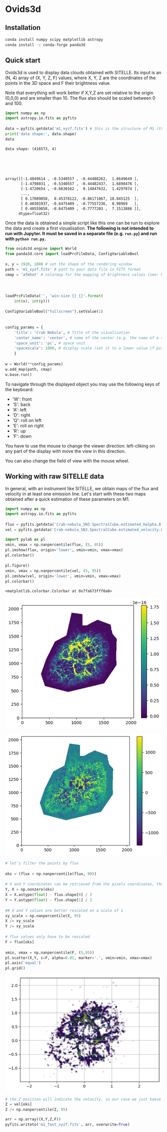 # Ovids3d

## Installation

```bash
conda install numpy scipy matplotlib astropy
conda install -c conda-forge panda3d
```


## Quick start

Ovids3d is used to display data clouds obtained with SITELLE. Its input is an (N, 4) array of (X, Y, Z, F) values, where X, Y, Z are the
coordinates of the points in the 3D space and F their brightness value.

Note that everything will work better if X,Y,Z are set relative to the origin (0,0,0) and are smaller than 10. The flux also should be scaled between 0 and 100.


```python
import numpy as np
import astropy.io.fits as pyfits

data = pyfits.getdata('m1_xyzf.fits') # this is the structure of M1 (the Crab Nebula)
print('data shape:', data.shape)
data
```

    data shape: (416573, 4)





    array([[-1.4849614 , -0.5340557 , -0.44408262,  1.6649649 ],
           [-1.4798031 , -0.5340557 , -0.44482437,  1.6898476 ],
           [-1.4720654 , -0.6630162 ,  0.14847632,  1.4297874 ],
           ...,
           [ 0.17089058,  0.45378122, -0.86171067, 18.845125  ],
           [ 0.40301937, -0.6475409 , -0.77557236,  8.98969   ],
           [ 0.40559858, -0.6475409 , -0.7777203 ,  7.1513886 ]],
          dtype=float32)



Once the data is obtained a simple script like this one can be run to explore the data and create a first vizualisation. **The following is not intended to run with Jupyter. It must be saved in a separate file (e.g. `run.py`) and run with `python run.py`.**

```python
from ovids3d.engine import World
from panda3d.core import loadPrcFileData, ConfigVariableBool

x, y = 1920, 1080 # set the shape of the rendering window
path = 'm1_xyzf.fits' # path to your data file in FITS format
cmap = 'afmhot' # colormap for the mapping of brightness values (see: https://matplotlib.org/stable/gallery/color/colormap_reference.html)



loadPrcFileData('', 'win-size {} {}'.format(
    int(x), int(y)))

ConfigVariableBool("fullscreen").setValue(1)


config_params = {
    'title': 'Crab Nebula', # Title of the vizualisation
    'center_name': 'center', # name of the center (e.g. the name of a star)
    'space_unit': 'pc', # space unit
    'spacescale': 1000, # display scale (set it to a lower value if pixels are too small)
    }

w = World(**config_params)
w.add_map(path, cmap)
w.base.run()
```

To navigate through the displayed object you may use the following keys of the keyboard:

* 'W': front
* 'S': back
* 'A': left
* 'D': right
* 'Q': roll on left
* 'E': roll on right
* 'R': up
* 'F': down

You have to use the mouse to change the viewer direction: left-cliking on any part of the display with move the view in this direction.

You can also change the field of view with the mouse wheel.



## Working with raw SITELLE data

In general, with an instrument like SITELLE, we obtain maps of the flux and velocity in at least one emission line. Let's start with these two maps obtained after a quick estimation of these parameters on M1.


```python
import numpy as np
import astropy.io.fits as pyfits

flux = pyfits.getdata('Crab-nebula_SN3.SpectralCube.estimated_Halpha.0.fits') # Flux map
vel = pyfits.getdata('Crab-nebula_SN3.SpectralCube.estimated_velocity.0.fits') # Velocity map
```


```python
import pylab as pl
vmin, vmax = np.nanpercentile(flux, (5, 95))
pl.imshow(flux, origin='lower', vmin=vmin, vmax=vmax)
pl.colorbar()

pl.figure()
vmin, vmax = np.nanpercentile(vel, (5, 95))
pl.imshow(vel, origin='lower', vmin=vmin, vmax=vmax)
pl.colorbar()
```




    <matplotlib.colorbar.Colorbar at 0x7fa673fff0a0>




    
![png](README_files/README_8_1.png)
    



    
![png](README_files/README_8_2.png)
    



```python
# let's filter the points by flux

oks = (flux > np.nanpercentile(flux, 90))

# X and Y coordinates can be retrieved from the pixels coordinates, the origin being the center of the frame
Y, X = np.nonzero(oks)
X = X.astype(float) - flux.shape[0] / 2
Y = Y.astype(float) - flux.shape[1] / 2

## X and Y values are better rescaled on a scale of 1
xy_scale = np.nanpercentile(X, 95)
X /= xy_scale
Y /= xy_scale

# flux values only have to be rescaled
F = flux[oks]

vmin, vmax = np.nanpercentile(F, (5,95))
pl.scatter(X,Y, c=F, alpha=0.01, marker='.', vmin=vmin, vmax=vmax)
pl.axis('equal')
pl.grid()
```


    
![png](README_files/README_9_0.png)
    



```python
# the Z position will indicate the velocity, in our case we just haeve to rescale it to be of the order of 1
Z = vel[oks]
Z /= np.nanpercentile(Z, 95)
```


```python
arr = np.array((X,Y,Z,F))
pyfits.writeto('m1_fast_xyzf.fits', arr, overwrite=True)
```
